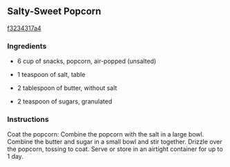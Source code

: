 ## Salty-Sweet Popcorn

[f3234317a4](http://www.food.com/recipe/salty-sweet-popcorn-259562)

### Ingredients

 - 6 cup of snacks, popcorn, air-popped (unsalted)

 - 1 teaspoon of salt, table

 - 2 tablespoon of butter, without salt

 - 2 teaspoon of sugars, granulated

### Instructions

Coat the popcorn: Combine the popcorn with the salt in a large bowl. Combine the butter and sugar in a small bowl and stir together. Drizzle over the popcorn, tossing to coat. Serve or store in an airtight container for up to 1 day.